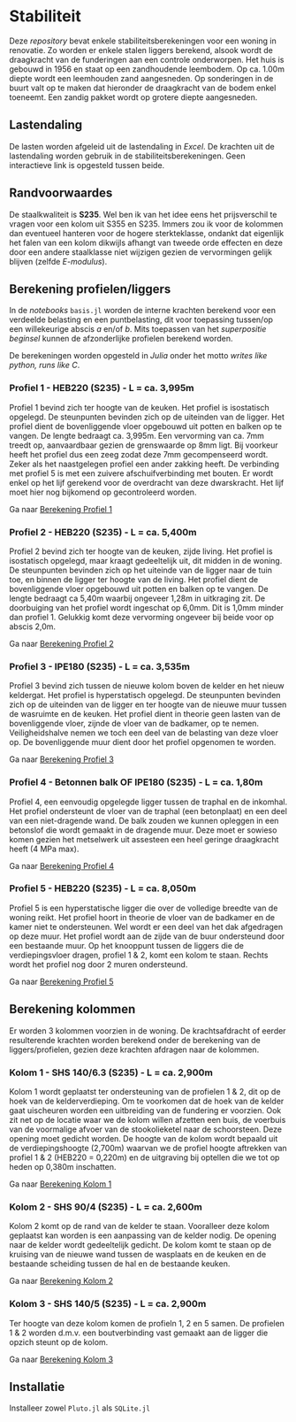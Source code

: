 # Stabiliteit

Deze *repository* bevat enkele stabiliteitsberekeningen voor een woning in renovatie. Zo worden er enkele stalen liggers berekend, alsook wordt de draagkracht van de funderingen aan een controle onderworpen. Het huis is gebouwd in 1956 en staat op een zandhoudende leembodem. Op ca. 1.00m diepte wordt een leemhouden zand aangesneden. Op sonderingen in de buurt valt op te maken dat hieronder de draagkracht van de bodem enkel toeneemt. Een zandig pakket wordt op grotere diepte aangesneden.

## Lastendaling

De lasten worden afgeleid uit de lastendaling in *Excel*. De krachten uit de lastendaling worden gebruik in de stabiliteitsberekeningen. Geen interactieve link is opgesteld tussen beide. 

## Randvoorwaardes

De staalkwaliteit is **S235**. Wel ben ik van het idee eens het prijsverschil te vragen voor een kolom uit S355 en S235. Immers zou ik voor de kolommen dan eventueel hanteren voor de hogere sterkteklasse, ondankt dat eigenlijk het falen van een kolom dikwijls afhangt van tweede orde effecten en deze door een andere staalklasse niet wijzigen gezien de vervormingen gelijk blijven (zelfde *E-modulus*). 

## Berekening profielen/liggers

In de *notebooks* `basis.jl` worden de interne krachten berekend voor een verdeelde belasting en een puntbelasting, dit voor toepassing tussen/op een willekeurige abscis $a$ en/of $b$. Mits toepassen van het *superpositie beginsel* kunnen de afzonderlijke profielen berekend worden.

De berekeningen worden opgesteld in *Julia* onder het motto *writes like python, runs like C*. 

### Profiel 1 - HEB220 (S235) - L = ca. 3,995m

Profiel 1 bevind zich ter hoogte van de keuken. Het profiel is isostatisch opgelegd. De steunpunten bevinden zich op de uiteinden van de ligger. Het profiel dient de bovenliggende vloer opgebouwd uit potten en balken op te vangen. De lengte bedraagt ca. 3,995m. Een vervorming van ca. 7mm treedt op, aanvaardbaar gezien de grenswaarde op 8mm ligt. Bij voorkeur heeft het profiel dus een zeeg zodat deze 7mm gecompenseerd wordt. Zeker als het naastgelegen profiel een ander zakking heeft. De verbinding met profiel 5 is met een zuivere afschuifverbinding met bouten. Er wordt enkel op het lijf gerekend voor de overdracht van deze dwarskracht. Het lijf moet hier nog bijkomend op gecontroleerd worden.

Ga naar [Berekening Profiel 1](./pages/profiel_1.html)

### Profiel 2 - HEB220 (S235) - L = ca. 5,400m
 
Profiel 2 bevind zich ter hoogte van de keuken, zijde living. Het profiel is isostatisch opgelegd, maar kraagt gedeeltelijk uit, dit midden in de woning. De steunpunten bevinden zich op het uiteinde van de ligger naar de tuin toe, en binnen de ligger ter hoogte van de living. Het profiel dient de bovenliggende vloer opgebouwd uit potten en balken op te vangen. De lengte bedraagt ca 5,40m waarbij ongeveer 1,28m in uitkraging zit. De doorbuiging van het profiel wordt ingeschat op 6,0mm. Dit is 1,0mm minder dan profiel 1. Gelukkig komt deze vervorming ongeveer bij beide voor op abscis 2,0m.  

Ga naar [Berekening Profiel 2](./pages/profiel_2.html)

### Profiel 3 - IPE180 (S235) - L = ca. 3,535m

Profiel 3 bevind zich tussen de nieuwe kolom boven de kelder en het nieuw keldergat. Het profiel is hyperstatisch opgelegd. De steunpunten bevinden zich op de uiteinden van de ligger en ter hoogte van de nieuwe muur tussen de wasruimte en de keuken. Het profiel dient in theorie geen lasten van de bovenliggende vloer, zijnde de vloer van de badkamer, op te nemen. Veiligheidshalve nemen we toch een deel van de belasting van deze vloer op. De bovenliggende muur dient door het profiel opgenomen te worden. 

Ga naar [Berekening Profiel 3](./pages/profiel_3.html)

### Profiel 4 - Betonnen balk OF IPE180 (S235) - L = ca. 1,80m

Profiel 4, een eenvoudig opgelegde ligger tussen de traphal en de inkomhal. Het profiel ondersteunt de vloer van de traphal (een betonplaat) en een deel van een niet-dragende wand. De balk zouden we kunnen opleggen in een betonslof die wordt gemaakt in de dragende muur. Deze moet er sowieso komen gezien het metselwerk uit assesteen een heel geringe draagkracht heeft (4 MPa max). 

Ga naar [Berekening Profiel 4](./pages/profiel_4.html)

### Profiel 5 - HEB220 (S235) - L = ca. 8,050m

Profiel 5 is een hyperstatische ligger die over de volledige breedte van de woning reikt. Het profiel hoort in theorie de vloer van de badkamer en de kamer niet te ondersteunen. Wel wordt er een deel van het dak afgedragen op deze muur. Het profiel wordt aan de zijde van de buur ondersteund door een bestaande muur. Op het knooppunt tussen de liggers die de verdiepingsvloer dragen, profiel 1 & 2, komt een kolom te staan. Rechts wordt het profiel nog door 2 muren ondersteund. 

Ga naar [Berekening Profiel 5](./pages/profiel_5.html)

## Berekening kolommen

Er worden 3 kolommen voorzien in de woning. De krachtsafdracht of eerder resulterende krachten worden berekend onder de berekening van de liggers/profielen, gezien deze krachten afdragen naar de kolommen.

### Kolom 1 - SHS 140/6.3 (S235) - L = ca. 2,900m

Kolom 1 wordt geplaatst ter ondersteuning van de profielen 1 & 2, dit op de hoek van de kelderverdieping. Om te voorkomen dat de hoek van de kelder gaat uischeuren worden een uitbreiding van de fundering er voorzien. Ook zit net op de locatie waar we de kolom willen afzetten een buis, de voerbuis van de voormalige afvoer van de stookolieketel naar de schoorsteen. Deze opening moet gedicht worden. De hoogte van de kolom wordt bepaald uit de verdiepingshoogte (2,700m) waarvan we de profiel hoogte aftrekken van profiel 1 & 2 (HEB220 = 0,220m) en de uitgraving bij optellen die we tot op heden op 0,380m inschatten. 

Ga naar [Berekening Kolom 1](./pages/kolom_1.html)

### Kolom 2 - SHS 90/4 (S235) - L = ca. 2,600m

Kolom 2 komt op de rand van de kelder te staan. Vooralleer deze kolom geplaatst kan worden is een aanpassing van de kelder nodig. De opening naar de kelder wordt gedeeltelijk gedicht. De kolom komt te staan op de kruising van de nieuwe wand tussen de wasplaats en de keuken en de bestaande scheiding tussen de hal en de bestaande keuken. 

Ga naar [Berekening Kolom 2](./pages/kolom_2.html)

### Kolom 3 - SHS 140/5 (S235) -  L = ca. 2,900m

Ter hoogte van deze kolom komen de profieln 1, 2 en 5 samen. De profielen 1 & 2 worden d.m.v. een boutverbinding vast gemaakt aan de ligger die opzich steunt op de kolom.  

Ga naar [Berekening Kolom 3](./pages/kolom_3.html)

## Installatie

Installeer zowel `Pluto.jl` als `SQLite.jl`

